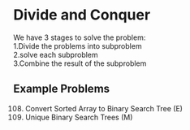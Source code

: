 # Divide and Conquer
We have 3 stages to solve the problem:<br/>
1.Divide the problems into subproblem<br/>
2.solve each subproblem<br/>
3.Combine the result of the subproblem<br/>

## Example Problems
108. Convert Sorted Array to Binary Search Tree (E)
96. Unique Binary Search Trees (M)   
